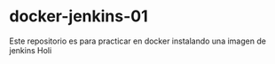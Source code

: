# docker-jenkins-01
Este repositorio es para practicar en docker instalando una imagen de jenkins
Holi
